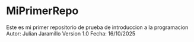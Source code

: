 # MiPrimerRepo
Este es mi primer repositorio de prueba de  introduccion a la programacion
Autor: Julian Jaramillo 
Version 1.0
Fecha: 16/10/2025